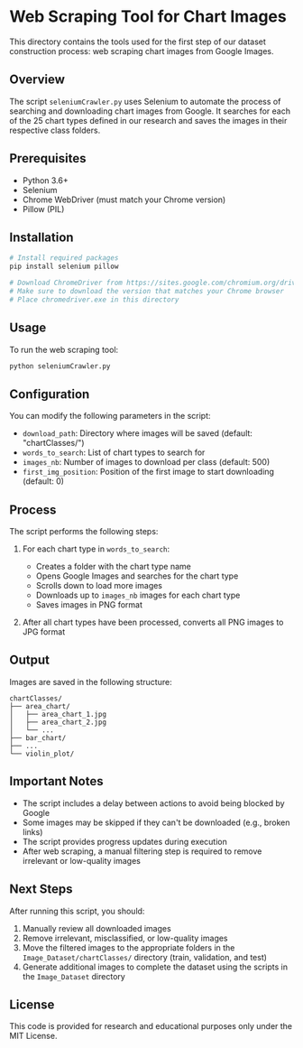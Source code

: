 # Web Scraping Tool for Chart Images

This directory contains the tools used for the first step of our dataset construction process: web scraping chart images from Google Images.

## Overview

The script `seleniumCrawler.py` uses Selenium to automate the process of searching and downloading chart images from Google. It searches for each of the 25 chart types defined in our research and saves the images in their respective class folders.

## Prerequisites

- Python 3.6+
- Selenium
- Chrome WebDriver (must match your Chrome version)
- Pillow (PIL)

## Installation

```bash
# Install required packages
pip install selenium pillow

# Download ChromeDriver from https://sites.google.com/chromium.org/driver/
# Make sure to download the version that matches your Chrome browser
# Place chromedriver.exe in this directory
```

## Usage

To run the web scraping tool:

```bash
python seleniumCrawler.py
```

## Configuration

You can modify the following parameters in the script:

- `download_path`: Directory where images will be saved (default: "chartClasses/")
- `words_to_search`: List of chart types to search for
- `images_nb`: Number of images to download per class (default: 500)
- `first_img_position`: Position of the first image to start downloading (default: 0)

## Process

The script performs the following steps:

1. For each chart type in `words_to_search`:
   - Creates a folder with the chart type name
   - Opens Google Images and searches for the chart type
   - Scrolls down to load more images
   - Downloads up to `images_nb` images for each chart type
   - Saves images in PNG format

2. After all chart types have been processed, converts all PNG images to JPG format

## Output

Images are saved in the following structure:

```
chartClasses/
├── area_chart/
│   ├── area_chart_1.jpg
│   ├── area_chart_2.jpg
│   └── ...
├── bar_chart/
├── ...
└── violin_plot/
```

## Important Notes

- The script includes a delay between actions to avoid being blocked by Google
- Some images may be skipped if they can't be downloaded (e.g., broken links)
- The script provides progress updates during execution
- After web scraping, a manual filtering step is required to remove irrelevant or low-quality images

## Next Steps

After running this script, you should:

1. Manually review all downloaded images
2. Remove irrelevant, misclassified, or low-quality images
3. Move the filtered images to the appropriate folders in the `Image_Dataset/chartClasses/` directory (train, validation, and test)
4. Generate additional images to complete the dataset using the scripts in the `Image_Dataset` directory

## License

This code is provided for research and educational purposes only under the MIT License.
